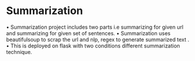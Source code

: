 # Summarization
•	Summarization project includes two parts i.e summarizing for given url and summarizing for given set of sentences.
•	Summarization uses beautifulsoup to scrap the url and nlp, regex to  generate summarized text .
•	This is deployed on flask with two conditions different summarization technique.
